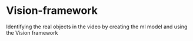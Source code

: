 # Vision-framework
Identifying the real objects in the video by creating the ml model and using the Vision framework
